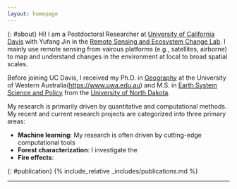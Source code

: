 ```yaml
---
layout: homepage
---
```


{: #about}
Hi! I am a Postdoctoral Researcher at [University of California Davis](https://www.ucdavis.edu/) with Yufang Jin in the [Remote Sensing and Ecosystem Change Lab](https://jin.ucdavis.edu/). I mainly use remote sensing from vairous platforms (e.g., satellites, airborne) to map and understand changes in the environment at local to broad spatial scales. 

Before joining UC Davis, I received my Ph.D. in [Geography](https://www.uwa.edu.au/schools/department-of-geography-and-planning) at the University of Western Australia(https://www.uwa.edu.au) and M.S. in [Earth System Science and Policy](https://aero.und.edu/essp/index.html) from the [University of North Dakota](https://www.und.edu/).

My research is primarily driven by quantitative and computational methods. My recent and current research projects are categorized into three primary areas:

- **Machine learning**: My research is often driven by cutting-edge computational tools
- **Forest characterization**: I investigate the
- **Fire effects**: 

{: #publication}
{% include_relative _includes/publications.md %}

---

